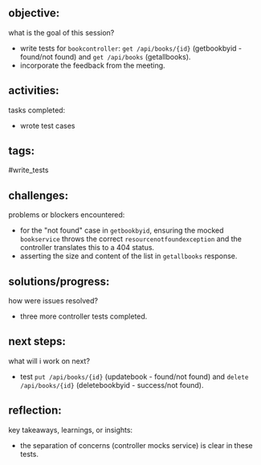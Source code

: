 ## objective:
what is the goal of this session?
- write tests for `bookcontroller`: `get /api/books/{id}` (getbookbyid - found/not found) and `get /api/books` (getallbooks).
- incorporate the feedback from the meeting.

## activities:
tasks completed:
- wrote test cases

## tags:
 #write_tests

## challenges:
problems or blockers encountered: 
- for the "not found" case in `getbookbyid`, ensuring the mocked `bookservice` throws the correct `resourcenotfoundexception` and the controller translates this to a 404 status.
- asserting the size and content of the list in `getallbooks` response.

## solutions/progress:
how were issues resolved?
- three more controller tests completed.

## next steps:
what will i work on next?
- test `put /api/books/{id}` (updatebook - found/not found) and `delete /api/books/{id}` (deletebookbyid - success/not found).

## reflection:
key takeaways, learnings, or insights:
- the separation of concerns (controller mocks service) is clear in these tests.
